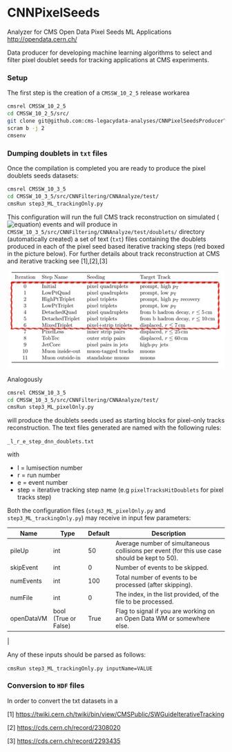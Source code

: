 # CNNPixelSeeds
Analyzer for CMS Open Data Pixel Seeds ML Applications http://opendata.cern.ch/

Data producer for developing machine learning algorithms to select and filter pixel doublet seeds for tracking applications at CMS experiments.

### Setup

The first step is the creation of a ``CMSSW_10_2_5`` release workarea

``` bash
cmsrel CMSSW_10_2_5
cd CMSSW_10_2_5/src/
git clone git@github.com:cms-legacydata-analyses/CNNPixelSeedsProducerTool.git .
scram b -j 2
cmsenv
```

### Dumping doublets in  `` txt `` files

Once the compilation is completed you are ready to produce the pixel doublets seeds datasets:
 
``` bash
cmsrel CMSSW_10_3_5
cd CMSSW_10_3_5/src/CNNFiltering/CNNAnalyze/test/
cmsRun step3_ML_trackingOnly.py
```

This configuration will run the full CMS track reconstruction on simulated (![equation](http://latex.codecogs.com/gif.latex?t\bar{t})) events and will produce in `CMSSW_10_3_5/src/CNNFiltering/CNNAnalyze/test/doublets/` directory (automatically created) a set of text (`txt`) files containing the doublets produced in each of the pixel seed based iterative tracking steps (red boxed in the picture below). For further details about track reconstruction at CMS and iterative tracking see [1],[2],[3]

![iterativeTracking](https://raw.githubusercontent.com/AdrianoDee/CNNFiltering/open/iterativeTracking.png)

Analogously 

``` bash
cmsrel CMSSW_10_3_5
cd CMSSW_10_3_5/src/CNNFiltering/CNNAnalyze/test/
cmsRun step3_ML_pixelOnly.py
```

will produce the doublets seeds used as starting blocks for pixel-only tracks reconstruction. The text files generated are named with the following rules:

`_l_r_e_step_dnn_doublets.txt`

with

* l = lumisection number
* r = run number
* e = event number
* step = iterative tracking step name (e.g `pixelTracksHitDoublets` for pixel tracks step)

Both the configuration files (`step3_ML_pixelOnly.py` and `step3_ML_trackingOnly.py`) may receive in input few parameters:

| Name       | Type                 | Default | Description                                                                                    |
|------------|----------------------|---------|------------------------------------------------------------------------------------------------|
| pileUp     | int                  | 50      | Average number of simultaneous collisions per event  (for this use case should be kept to 50). |
| skipEvent  | int                  | 0       | Number of events to be skipped.                                                                |
| numEvents  | int                  | 100     | Total number of events to be processed (after skipping).                                       |
| numFile    | int                  | 0       | The index, in the list provided, of the file to be processed.                                  |
| openDataVM | bool (True or False) | True    | Flag to signal if you are working on an Open Data WM or somewhere else.                        
|

Any of these inputs should be parsed as follows:

`cmsRun step3_ML_trackingOnly.py inputName=VALUE`



### Conversion to `` HDF `` files

In order to convert the txt datasets in a

[1] https://twiki.cern.ch/twiki/bin/view/CMSPublic/SWGuideIterativeTracking

[2] https://cds.cern.ch/record/2308020

[3] https://cds.cern.ch/record/2293435
